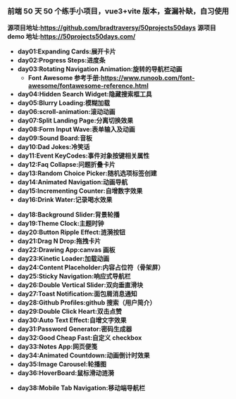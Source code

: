 ### **前端 50 天 50 个练手小项目，vue3+vite 版本，查漏补缺，自习使用**

**源项目地址:https://github.com/bradtraversy/50projects50days**
**源项目 demo 地址:https://50projects50days.com/**

- **day01:Expanding Cards:展开卡片**
- **day02:Progress Steps:进度条**
- **day03:Rotating Navigation Animation:旋转的导航栏动画**
  - **Font Awesome 参考手册:https://www.runoob.com/font-awesome/fontawesome-reference.html**
- **day04:Hidden Search Widget:隐藏搜索框工具**
- **day05:Blurry Loading:模糊加载**
- **day06:scroll-animation:滚动动画**
- **day07:Split Landing Page:分离切换效果**
- **day08:Form Input Wave:表单输入及动画**
- **day09:Sound Board:音板**
- **day10:Dad Jokes:冷笑话**
- **day11:Event KeyCodes:事件对象按键相关属性**
- **day12:Faq Collapse:问题折叠卡片**
- **day13:Random Choice Picker:随机选项标签创建**
- **day14:Animated Navigation:动画导航**
- **day15:Incrementing Counter:自增数字效果**
- **day16:Drink Water:记录喝水效果**
<!-- day17搁置 -->
- **day18:Background Slider:背景轮播**
- **day19:Theme Clock:主题时钟**
- **day20:Button Ripple Effect:涟漪按钮**
- **day21:Drag N Drop:拖拽卡片**
- **day22:Drawing App:canvas 画板**
- **day23:Kinetic Loader:加载动画**
- **day24:Content Placeholder:内容占位符（骨架屏）**
- **day25:Sticky Navigation:响应式导航栏**
- **day26:Double Vertical Slider:双向垂直滑块**
- **day27:Toast Notification:面包屑消息通知**
- **day28:Github Profiles:github 搜索（用户简介）**
- **day29:Double Click Heart:双击点赞**
- **day30:Auto Text Effect:自增文字效果**
- **day31:Password Generator:密码生成器**
- **day32:Good Cheap Fast:自定义 checkbox**
- **day33:Notes App:网页便笺**
- **day34:Animated Countdown:动画倒计时效果**
- **day35:Image Carousel:轮播图**
- **day36:HoverBoard:鼠标滑动涟漪**
<!-- day37搁置 -->
- **day38:Mobile Tab Navigation:移动端导航栏**

